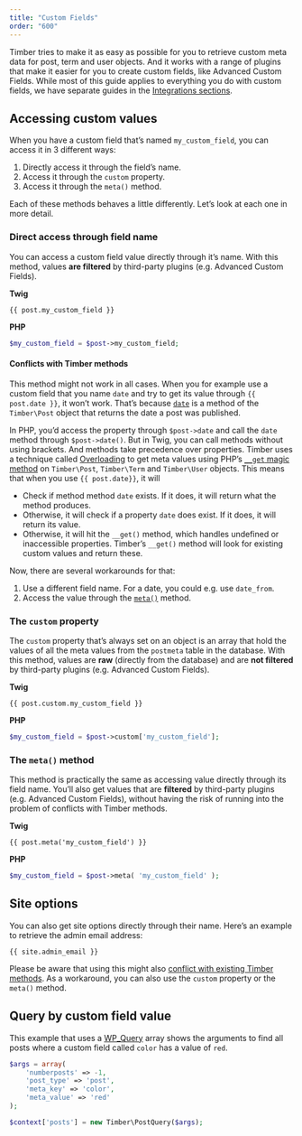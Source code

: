 ```yaml
---
title: "Custom Fields"
order: "600"
---
```


Timber tries to make it as easy as possible for you to retrieve custom meta data for post, term and user objects. And it works with a range of plugins that make it easier for you to create custom fields, like Advanced Custom Fields. While most of this guide applies to everything you do with custom fields, we have separate guides in the [Integrations sections](https://timber.github.io/docs/integrations/).

## Accessing custom values

When you have a custom field that’s named `my_custom_field`, you can access it in 3 different ways:

1. Directly access it through the field’s name.
2. Access it through the `custom` property.
3. Access it through the `meta()` method.

Each of these methods behaves a little differently. Let’s look at each one in more detail.

### Direct access through field name

You can access a custom field value directly through it’s name. With this method, values **are filtered** by third-party plugins (e.g. Advanced Custom Fields).

**Twig**

```
{{ post.my_custom_field }}
```

**PHP**

```php
$my_custom_field = $post->my_custom_field;
```

#### Conflicts with Timber methods

This method might not work in all cases. When you for example use a custom field that you name `date` and try to get its value through `{{ post.date }}`, it won’t work. That’s because [`date`](https://timber.github.io/docs/reference/timber-post/#date) is a method of the `Timber\Post` object that returns the date a post was published.

In PHP, you’d access the property through `$post->date` and call the `date` method through `$post->date()`. But in Twig, you can call methods without using brackets. And methods take precedence over properties. Timber uses a technique called [Overloading](http://de.php.net/manual/en/language.oop5.overloading.php#language.oop5.overloading.members) to get meta values using PHP’s [`__get` magic method](http://php.net/manual/en/language.oop5.overloading.php#object.get) on `Timber\Post`, `Timber\Term` and `Timber\User` objects. This means that when you use `{{ post.date}}`, it will

- Check if method method `date` exists. If it does, it will return what the method produces.
- Otherwise, it will check if a property `date` does exist. If it does, it will return its value.
- Otherwise, it will hit the `__get()` method, which handles undefined or inaccessible properties. Timber’s `__get()` method will look for existing custom values and return these.

Now, there are several workarounds for that:

1. Use a different field name. For a date, you could e.g. use `date_from`.
2. Access the value through the [`meta()`](#the-meta-method) method.

### The `custom` property

The `custom` property that’s always set on an object is an array that hold the values of all the meta values from the `postmeta` table in the database. With this method, values are **raw** (directly from the database) and are **not filtered** by third-party plugins (e.g. Advanced Custom Fields).

**Twig**

```
{{ post.custom.my_custom_field }}
```

**PHP**

```php
$my_custom_field = $post->custom['my_custom_field'];
```

### The `meta()` method

This method is practically the same as accessing value directly through its field name. You’ll also get values that are **filtered** by third-party plugins (e.g. Advanced Custom Fields), without having the risk of running into the problem of conflicts with Timber methods.

**Twig**

```twig
{{ post.meta('my_custom_field') }}
```

**PHP**

```php
$my_custom_field = $post->meta( 'my_custom_field' );
```

## Site options

You can also get site options directly through their name. Here’s an example to retrieve the admin email address:

```twig
{{ site.admin_email }}
```

Please be aware that using this might also [conflict with existing Timber methods](#conflicts-with-timber-methods). As a workaround, you can also use the `custom` property or the `meta()` method.

## Query by custom field value

This example that uses a [WP_Query](http://codex.wordpress.org/Class_Reference/WP_Query) array shows the arguments to find all posts where a custom field called `color` has a value of `red`.

```php
$args = array(
    'numberposts' => -1,
    'post_type' => 'post',
    'meta_key' => 'color',
    'meta_value' => 'red'
);

$context['posts'] = new Timber\PostQuery($args);
```
